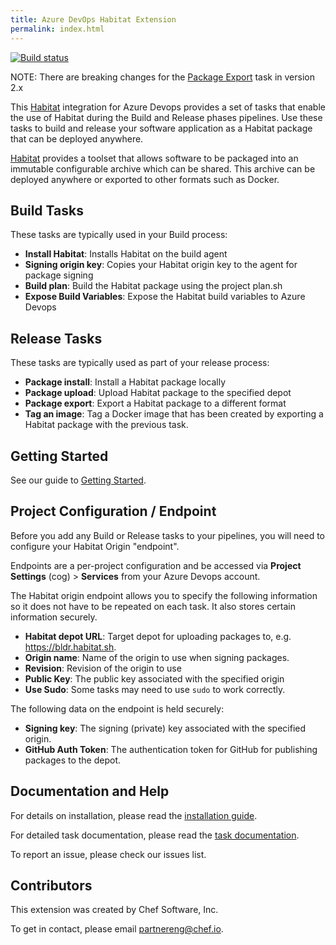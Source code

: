 ```yaml
---
title: Azure DevOps Habitat Extension
permalink: index.html
---
```


[![Build status](https://dev.azure.com/chef-software/vsts-habitat/_apis/build/status/vsts-habitat-CI)](https://dev.azure.com/chef-software/vsts-habitat/_build/latest?definitionId=1)

NOTE: There are breaking changes for the [Package Export](https://chef-partners.github.io/package-export.html) task in version 2.x

This [Habitat](https://habitat.sh) integration for Azure Devops provides a set of tasks that enable the use of Habitat during the Build and Release phases pipelines. Use these tasks to build and release your software application as a Habitat package that can be deployed anywhere.

[Habitat](https://habitat.sh) provides a toolset that allows software to be packaged into an immutable configurable archive which can be shared. This archive can be deployed anywhere or exported to other formats such as Docker.

## Build Tasks
These tasks are typically used in your Build process:

 - **Install Habitat**: Installs Habitat on the build agent
 - **Signing origin key**: Copies your Habitat origin key to the agent for package signing
 - **Build plan**: Build the Habitat package using the project plan.sh
 - **Expose Build Variables**: Expose the Habitat build variables to Azure Devops

## Release Tasks

These tasks are typically used as part of your release process:

 - **Package install**: Install a Habitat package locally
 - **Package upload**: Upload Habitat package to the specified depot
 - **Package export**: Export a Habitat package to a different format
 - **Tag an image**: Tag a Docker image that has been created by exporting a Habitat package with the previous task.

## Getting Started

See our guide to [Getting Started](https://chef-partners.github.io/azuredevops-habitat/getting-started.html).

## Project Configuration / Endpoint

Before you add any Build or Release tasks to your pipelines, you will need to configure your Habitat Origin "endpoint".

Endpoints are a per-project configuration and be accessed via **Project Settings** (cog) > **Services** from your Azure Devops account.

The Habitat origin endpoint allows you to specify the following information so it does not have to be repeated on each task. It also stores certain information securely.

 - **Habitat depot URL**: Target depot for uploading packages to, e.g. https://bldr.habitat.sh.
 - **Origin name**: Name of the origin to use when signing packages.
 - **Revision**: Revision of the origin to use
 - **Public Key**: The public key associated with the specified origin
 - **Use Sudo**: Some tasks may need to use `sudo` to work correctly.

The following data on the endpoint is held securely:

 - **Signing key**: The signing (private) key associated with the specified origin.
 - **GitHub Auth Token**: The authentication token for GitHub for publishing packages to the depot.

## Documentation and Help

For details on installation, please read the [installation guide](https://chef-partners.github.io/azuredevops-habitat/install-extension.html).

For detailed task documentation, please read the [task documentation](https://chef-partners.github.io/azuredevops-habitat/summary.html).

To report an issue, please check our issues list.

## Contributors

This extension was created by Chef Software, Inc.

To get in contact, please email partnereng@chef.io.